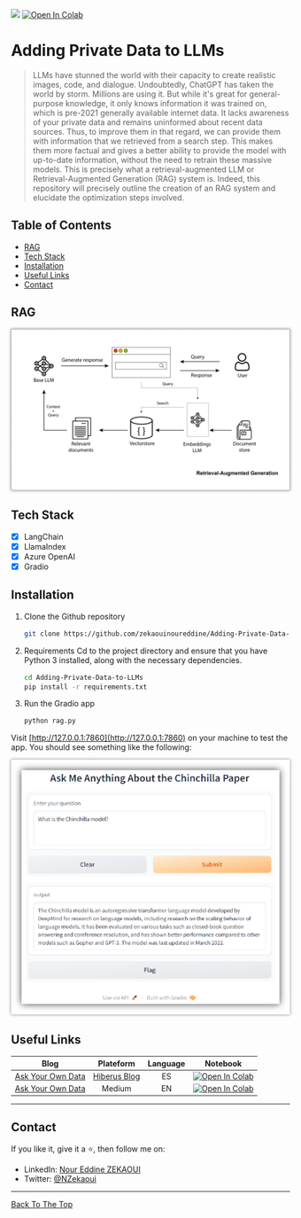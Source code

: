 ![](https://img.shields.io/badge/Python-3.11-brightgreen.svg)
[![Open In Colab](https://colab.research.google.com/assets/colab-badge.svg)](./notebooks/Ask_Your_Own_Data_LlamaIndex_LangChain_en.ipynb)


# Adding Private Data to LLMs
> LLMs have stunned the world with their capacity to create realistic images, code, and dialogue. Undoubtedly, ChatGPT has taken the world by storm. Millions are using it. But while it's great for general-purpose knowledge, it only knows information it was trained on, which is pre-2021 generally available internet data. It lacks awareness of your private data and remains uninformed about recent data sources. Thus, to improve them in that regard, we can provide them with information that we retrieved from a search step. This makes them more factual and gives a better ability to provide the model with up-to-date information, without the need to retrain these massive models. This is precisely what a retrieval-augmented LLM or Retrieval-Augmented Generation (RAG) system is. Indeed, this repository will precisely outline the creation of an RAG system and elucidate the optimization steps involved.

## Table of Contents
- [RAG](#rag)
- [Tech Stack](#tech-stack)
- [Installation](#installation)
- [Useful Links](#useful-links)
- [Contact](#Contact)

## RAG
<p align="center">
    <img src="./assets/RAG.jpg" style="box-shadow: 0px 0px 5px rgba(0, 0, 0, 0.5);" />
</p>

## Tech Stack
* [x] LangChain
* [x] LlamaIndex
* [x] Azure OpenAI
* [x] Gradio

## Installation
1. Clone the Github repository

    ```bash
    git clone https://github.com/zekaouinoureddine/Adding-Private-Data-to-LLMs.git
    ```

2. Requirements
Cd to the project directory and ensure that you have Python 3 installed, along with the necessary dependencies.

    ```bash
    cd Adding-Private-Data-to-LLMs
    pip install -r requirements.txt
    ```


3. Run the Gradio app

    ```bash
    python rag.py
    ```

Visit [http://127.0.0.1:7860](http://127.0.0.1:7860) on your machine to test the app. You should see something like the following:

<p align="center">
  <a href="http://127.0.0.1:7860">
    <img src="./assets/GradioDemo.png" style="box-shadow: 0px 0px 5px rgba(0, 0, 0, 0.5);" />
  </a>
</p>

## Useful Links

| Blog                                                                              | Plateform                                                        | Language | Notebook                                                                                                                              |
|:---------------------------------------------------------------------------------:|:----------------------------------------------------------------:|:--------:|:-------------------------------------------------------------------------------------------------------------------------------------:|
|   [Ask Your Own Data](https://www.hiberus.com/crecemos-contigo/ask-your-own-data-generando-respuestas-sobre-datos-privados-en-entornos-seguros/)  |  [Hiberus Blog](https://www.hiberus.com/crecemos-contigo/)      | ES       |  [![Open In Colab](https://colab.research.google.com/assets/colab-badge.svg)](./notebooks/Ask_Your_Own_Data_LlamaIndex_LangChain_es.ipynb)       |
|   [Ask Your Own Data](https://www.hiberus.com/crecemos-contigo/ask-your-own-data-generando-respuestas-sobre-datos-privados-en-entornos-seguros/)          |        Medium                                                    | EN       |  [![Open In Colab](https://colab.research.google.com/assets/colab-badge.svg)](./notebooks/Ask_Your_Own_Data_LlamaIndex_LangChain_en.ipynb)       |

---
## Contact

If you like it, give it a ⭐, then follow me on:
- LinkedIn: [Nour Eddine ZEKAOUI](https://www.linkedin.com/in/nour-eddine-zekaoui-ba43b1177/)
- Twitter: [@NZekaoui](https://twitter.com/NZekaoui)

---
 
[Back To The Top](#adding-private-data-to-llms)

